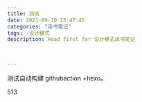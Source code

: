 ```yaml
---
title: 测试
date: 2021-09-10 15:47:45
categories: "读书笔记" 
tags: -设计模式
description: Head first for 设计模式读书笔记



---
```


测试自动构建  githubaction +hexo。

513